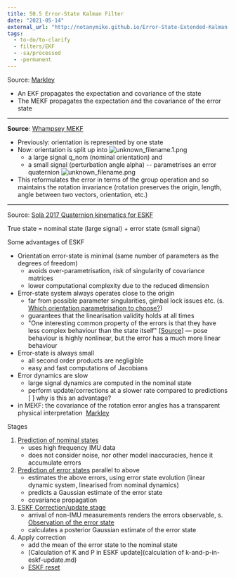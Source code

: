 ```yaml
---
title: 50.5 Error-State Kalman Filter
date: "2021-05-14"
external_url: "http://notanymike.github.io/Error-State-Extended-Kalman-Filter/"
tags:
  - to-do/to-clarify
  - filters/EKF
  - -sa/processed
  - -permanent
---
```


Source: [Markley](markley.md)

*   An EKF propagates the expectation and covariance of the state
*   The MEKF propagates the expectation and the covariance of the error state

* * *

**Source**: [Whampsey MEKF](whampsey-mekf.md)

*   Previously: orientation is represented by one state
*   Now: orientation is split up into ![unknown_filename.1.png](./_resources/50.5_Error-State_Kalman_Filter.resources/unknown_filename.1.png)
    *   a large signal q\_nom (nominal orientation) and
    *   a small signal (perturbation angle alpha) -- parametrises an error quaternion ![unknown_filename.png](./_resources/50.5_Error-State_Kalman_Filter.resources/unknown_filename.png)
*   This reformulates the error in terms of the group operation and so maintains the rotation invariance
    (rotation preserves the origin, length, angle between two vectors, orientation, etc.)
    

* * *

Source: [Solà 2017 Quaternion kinematics for ESKF](solà-2017-quaternion-kinematics-for-eskf.md)

True state = nominal state (large signal) + error state (small signal)

Some advantages of ESKF

*   Orientation error-state is minimal (same number of parameters as the degrees of freedom)
    *   avoids over-parametrisation, risk of singularity of covariance matrices
    *   lower computational complexity due to the reduced dimension
*   Error-state system always operates close to the origin
    *   far from possible parameter singularities, gimbal lock issues etc. (s. [Which orientation parametrisation to choose?](which-orientation-parametrisation-to-choose_.md))
    *   guarantees that the linearisation validity holds at all times
    *   "One interesting common property of the errors is that they have less complex behaviour than the state itself" \[[Source](http://notanymike.github.io/Error-State-Extended-Kalman-Filter/)\] — pose behaviour is highly nonlinear, but the error has a much more linear behaviour
*   Error-state is always small
    *   all second order products are negligible
    *   easy and fast computations of Jacobians
*   Error dynamics are slow
    *   large signal dynamics are computed in the nominal state
    *   perform update/corrections at a slower rate compared to predictions [ ] why is this an advantage?
*   in MEKF: the covariance of the rotation error angles has a transparent physical interpretation  [Markley](markley.md)

Stages

1.  [Prediction of nominal states](prediction-of-nominal-states.md)
    *   uses high frequency IMU data
    *   does not consider noise, nor other model inaccuracies, hence it accumulate errors
2.  [Prediction of error states](prediction-of-error-states.md) parallel to above
    *   estimates the above errors, using error state evolution (linear dynamic system, linearised from nominal dynamics)
    *   predicts a Gaussian estimate of the error state
    *   covariance propagation
3.  [ESKF Correction/update stage](eskf-correction_update-stage.md)
    *   arrival of non-IMU measurements renders the errors observable, s. [Observation of the error state](observation-of-the-error-state.md)
    *   calculates a posterior Gaussian estimate of the error state
4.  Apply correction
    *   add the mean of the error state to the nominal state
    *   [Calculation of K and P in ESKF update](calculation of k-and-p-in-eskf-update.md)
    *   [ESKF reset](eskf-reset.md)

